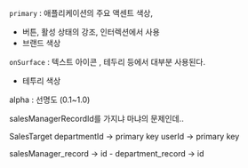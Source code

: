 
`primary` : 애플리케이션의 주요 액센트 색상,
 - 버튼, 활성 상태의 강조, 인터렉션에서 사용
 - 브랜드 색상

`onSurface` : 텍스트 아이콘 , 테두리 등에서 대부분 사용된다.
- 테투리 색상

alpha : 선명도 (0.1~1.0)

salesManagerRecordId를 가지냐 마냐의 문제인데..


SalesTarget
departmentId -> primary key 
userId -> primary key 

salesManager_record  -> id -
department_record -> id 